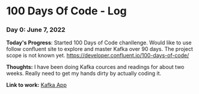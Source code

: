 # 100 Days Of Code - Log

### Day 0: June 7, 2022

**Today's Progress**: Started 100 Days of Code chanllenge. Would like to use follow confluent site to explore and master Kafka over 90 days. 
The project scope is not known yet. 
https://developer.confluent.io/100-days-of-code/



**Thoughts:** I have been doing Kafka cources and readings for about two weeks. Really need to get my hands dirty by actually coding it.

**Link to work:** [Kafka App](http://www.example.com)